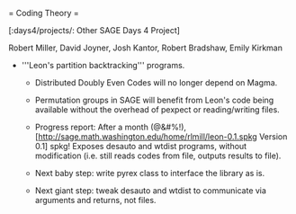 = Coding Theory =

[:days4/projects/: Other SAGE Days 4 Project]


Robert Miller, David Joyner, Josh Kantor, Robert Bradshaw, Emily Kirkman

 * '''Leon's partition backtracking''' programs.

   * Distributed Doubly Even Codes will no longer depend on Magma.

   * Permutation groups in SAGE will benefit from Leon's code being available without the overhead of pexpect or reading/writing files.

   * Progress report: After a month (@&#%!), [http://sage.math.washington.edu/home/rlmill/leon-0.1.spkg Version 0.1] spkg! Exposes desauto and wtdist programs, without modification (i.e. still reads codes from file, outputs results to file).

   * Next baby step: write pyrex class to interface the library as is.

   * Next giant step: tweak desauto and wtdist to communicate via arguments and returns, not files.
